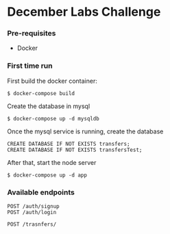 # December Labs Challenge

### Pre-requisites

- Docker


### First time run
First build the docker container:
```
$ docker-compose build
```
Create the database in mysql

```
$ docker-compose up -d mysqldb
```
Once the mysql service is running, create the database 

```
CREATE DATABASE IF NOT EXISTS transfers;
CREATE DATABASE IF NOT EXISTS transfersTest;
```

After that, start the node server 

```
$ docker-compose up -d app
```

### Available endpoints

```
POST /auth/signup
POST /auth/login

POST /trasnfers/
```